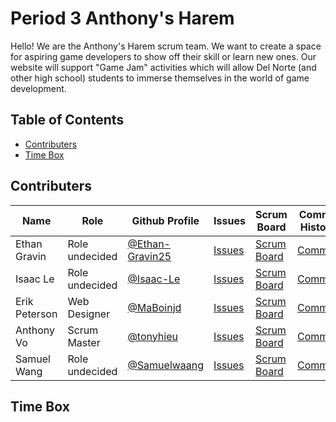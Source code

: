 # Period 3 Anthony's Harem

Hello! We are the Anthony's Harem scrum team. We want to create a space for aspiring game developers to show off their skill or learn new ones. Our website will support "Game Jam" activities which will allow Del Norte (and other high school) students to immerse themselves in the world of game development.

## Table of Contents
- [Contributers](https://github.com/tonyhieu/csp-anthonys-harem/blob/main/README.md#contributers)
- [Time Box](https://github.com/tonyhieu/csp-anthonys-harem/blob/main/README.md#time-box)

## Contributers

| Name | Role | Github Profile | Issues | Scrum Board | Commit History |
| - | - | - | - | - | - |
| Ethan Gravin | Role undecided | [@Ethan-Gravin25](https://github.com/Ethan-Gravin25) | [Issues](https://github.com/tonyhieu/csp-anthonys-harem/issues?q=assignee%3AEthan-Gravin25) | [Scrum Board](https://github.com/tonyhieu/csp-anthonys-harem/projects/1?card_filter_query=assignee%3AEthan-Gravin25) | [Commits](https://github.com/tonyhieu/csp-anthonys-harem/commits?author=Ethan-Gravin25) |
| Isaac Le | Role undecided | [@Isaac-Le](https://github.com/Isaac-Le) | [Issues](https://github.com/tonyhieu/csp-anthonys-harem/issues?q=assignee%3AIsaac-Le) | [Scrum Board](https://github.com/tonyhieu/csp-anthonys-harem/projects/1?card_filter_query=assignee%3AIsaac-Le) | [Commits](https://github.com/tonyhieu/csp-anthonys-harem/commits?author=Isaac-Le) |
| Erik Peterson | Web Designer | [@MaBoinjd](https://github.com/MaBoinjd) | [Issues](https://github.com/tonyhieu/csp-anthonys-harem/issues?q=assignee%3AMaBoinjd) | [Scrum Board](https://github.com/tonyhieu/csp-anthonys-harem/projects/1?card_filter_query=assignee%3AMaBoinjd) | [Commits](https://github.com/tonyhieu/csp-anthonys-harem/commits?author=MaBoinjd) |
| Anthony Vo | Scrum Master | [@tonyhieu](https://github.com/tonyhieu) | [Issues](https://github.com/tonyhieu/csp-anthonys-harem/issues?q=assignee%3Atonyhieu) | [Scrum Board](https://github.com/tonyhieu/csp-anthonys-harem/projects/1?card_filter_query=assignee%3Atonyhieu) | [Commits](https://github.com/tonyhieu/csp-anthonys-harem/commits?author=tonyhieu) |
| Samuel Wang | Role undecided | [@Samuelwaang](https://github.com/Samuelwaang) | [Issues](https://github.com/tonyhieu/csp-anthonys-harem/issues?q=assignee%3ASamuelwaang) | [Scrum Board](https://github.com/tonyhieu/csp-anthonys-harem/projects/1?card_filter_query=assignee%3ASamuelwaang) | [Commits](https://github.com/tonyhieu/csp-anthonys-harem/commits?author=Samuelwaang) |

## Time Box
